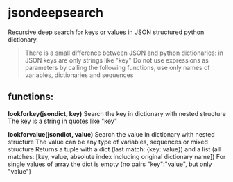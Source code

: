 # jsondeepsearch

Recursive deep search for keys or values in JSON structured python dictionary.

> There is a small difference between JSON and python dictionaries: in JSON keys are only strings like "key"
> Do not use expressions as parameters by calling the following functions, use only names of variables, dictionaries and sequences
>  
## functions:

**lookforkey(jsondict, key)**
Search the key in dictionary with nested structure 
The key is a string in quotes like "key"

**lookforvalue(jsondict, value)**
Search the value in dictionary with nested structure
The value can be any type of variables, sequences or mixed structure
Returns a tuple with a dict (last match: {key: value}) and a list (all matches: [key, value, absolute index including original dictionary name]) 
For single values of array the dict is empty (no pairs "key":"value", but only "value")


